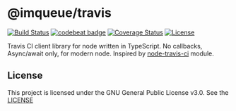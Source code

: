 # @imqueue/travis

[![Build Status](https://img.shields.io/github/actions/workflow/status/imqueue/travis/build.yml)](https://github.com/imqueue/travis)
[![codebeat badge](https://codebeat.co/badges/49a383a7-0d94-4243-953b-2bfa1fd92b9c)](https://codebeat.co/projects/github-com-imqueue-travis-master)
[![Coverage Status](https://coveralls.io/repos/github/imqueue/travis/badge.svg?branch=master)](https://coveralls.io/github/imqueue/travis?branch=master)
[![License](https://img.shields.io/badge/license-GPL-blue.svg)](https://rawgit.com/imqueue/travis/master/LICENSE)

Travis CI client library for node written in TypeScript. No callbacks,
Async/await only, for modern node. 
Inspired by [node-travis-ci](https://github.com/pwmckenna/node-travis-ci)
module.

## License

This project is licensed under the GNU General Public License v3.0.
See the [LICENSE](LICENSE)
